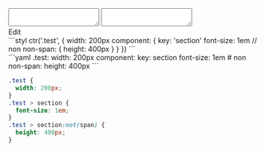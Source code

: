 <div data-size="260" class="code-cont" data-example="non">
    <div class="code">
        <div class="code-wrap">
            <textarea id="stylus"></textarea>
            <textarea id="css"></textarea>
            <div class="edit-code">
                <span>Edit</span>
            </div>
        </div>
    </div>
</div>


<div data-size="260" data-examples="stylus"></div>
```styl
ctr('.test', {
  width: 200px
  component: {
    key: 'section'
    font-size: 1em
    // non
    non-span: {
      height: 400px
    }
  }
})
```

<div data-size="260" data-examples="yaml"></div>
```yaml
.test:
  width: 200px
  component:
    key: section
    font-size: 1em
    # non
    non-span:
      height: 400px
```

```css
.test {
  width: 200px;
}
.test > section {
  font-size: 1em;
}
.test > section:not(span) {
  height: 400px;
}
```
<div class="cf"></div>
